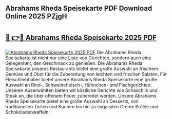 ## Abrahams Rheda Speisekarte PDF Download Online 2025 PZjgH

# <h2><a href="http://gc8mzt3.nevu.top/?p=Abrahams+Rheda+Speisekarte">🔗 👉🔴 Abrahams Rheda Speisekarte 2025 PDF</a></h2>

[![Abrahams Rheda Speisekarte 2025 PDF](https://i.imgur.com/dBaPXMq.png)](http://gc8mzt3.nevu.top/?p=Abrahams+Rheda+Speisekarte)
Die Abrahams Rheda Speisekarte ist nicht nur eine Liste von Gerichten, sondern auch eine Gelegenheit, den Geschmack zu genießen. Die Abrahams Rheda Speisekarte unseres Restaurants bietet eine große Auswahl an frischem Gemüse und Obst für die Zubereitung von leichten und frischen Salaten. Für Fleischliebhaber bietet unsere Abrahams Rheda Speisekarte eine große Auswahl an Rind-, Schweinefleisch-, Hühnchen- und Fischgerichten. Unseren Auserwählten bieten wir köstliche Gerichte wie Schaschlik und Steak an, die über offenem Feuer zubereitet werden. Unsere Abrahams Rheda Speisekarte bietet eine große Auswahl an Desserts, von traditionellen Torten und Kuchen bis hin zu exquisiten Crème Brûlée und Schokoladenwaffeln.
